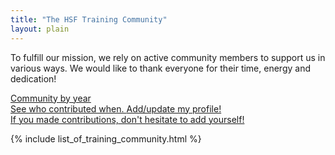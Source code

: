 ```yaml
---
title: "The HSF Training Community"
layout: plain
---
```


To fulfill our mission, we rely on active community members to support us in various ways.
We would like to thank everyone for their time, energy and dedication!


<div class="big-link-container">
  <a href="{{ site.baseurl }}/training/community_by_year">
    Community by year<br/>
    See who contributed when.
  </a>
  <a href="{{ site.baseurl }}/howto-profile.html">
    Add/update my profile!<br/>
    If you made contributions, don't hesitate to add yourself!
  </a>
</div>

{% include list_of_training_community.html %}

